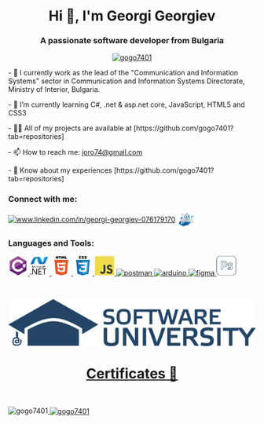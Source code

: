 <h1 align="center">Hi 👋, I'm Georgi Georgiev</h1>
<h3 align="center">A passionate software developer from Bulgaria</h3>

<p align="center"> <a href="https://github.com/gogo7401?tab=repositories"><img src="https://github-profile-trophy.vercel.app/?username=gogo7401" alt="gogo7401" /></a> </p>
<div align="left">
<p>
- 🔭 I currently work as the lead of the "Communication and Information Systems" sector in Communication and Information Systems Directorate, Ministry of Interior, Bulgaria.
</p>
<p>
- 🌱 I’m currently learning C#, .net & asp.net core, JavaScript, HTML5 and CSS3
</p>
<p>
- 👨‍💻 All of my projects are available at [https://github.com/gogo7401?tab=repositories]
</p>
<p>
- 📫 How to reach me: <a href="mailto:joro74@gmail.com" target="blank"> joro74@gmail.com</a>
</p>
<p>
- 📄 Know about my experiences [https://github.com/gogo7401?tab=repositories]
</p>
</div>
<h3 align="left">Connect with me:</h3>
<p align="left">
<a href="https://linkedin.com/in/georgi-georgiev-076179170" target="blank"><img align="center" src="https://raw.githubusercontent.com/rahuldkjain/github-profile-readme-generator/master/src/images/icons/Social/linked-in-alt.svg" alt="www.linkedin.com/in/georgi-georgiev-076179170" height="30" width="40" /></a>    <a href="mailto:joro74@gmail.com" target="blank"><img align="center" src="https://github.com/gogo7401/gogo7401/blob/main/email-icon.jpg?raw=true" alt="joro74@gmail.com" height="30" width="40" /></a>
</p>

<h3 align="left">Languages and Tools:</h3>
<p align="left"> <a href="https://www.w3schools.com/cs/" target="_blank" rel="noreferrer"> <img src="https://raw.githubusercontent.com/devicons/devicon/master/icons/csharp/csharp-original.svg" alt="csharp" width="40" height="40"/> </a> <a href="https://dotnet.microsoft.com/" target="_blank" rel="noreferrer"> <img src="https://raw.githubusercontent.com/devicons/devicon/master/icons/dot-net/dot-net-original-wordmark.svg" alt="dotnet" width="40" height="40"/> </a> <a href="https://www.w3.org/html/" target="_blank" rel="noreferrer"> <img src="https://raw.githubusercontent.com/devicons/devicon/master/icons/html5/html5-original-wordmark.svg" alt="html5" width="40" height="40"/> </a> <a href="https://www.w3schools.com/css/" target="_blank" rel="noreferrer"> <img src="https://raw.githubusercontent.com/devicons/devicon/master/icons/css3/css3-original-wordmark.svg" alt="css3" width="40" height="40"/> </a> <a href="https://developer.mozilla.org/en-US/docs/Web/JavaScript" target="_blank" rel="noreferrer"> <img src="https://raw.githubusercontent.com/devicons/devicon/master/icons/javascript/javascript-original.svg" alt="javascript" width="40" height="40"/> </a> <a href="https://postman.com" target="_blank" rel="noreferrer"> <img src="https://www.vectorlogo.zone/logos/getpostman/getpostman-icon.svg" alt="postman" width="40" height="40"/> </a> <a href="https://www.arduino.cc/" target="_blank" rel="noreferrer"> <img src="https://cdn.worldvectorlogo.com/logos/arduino-1.svg" alt="arduino" width="40" height="40"/> </a> <a href="https://www.figma.com/" target="_blank" rel="noreferrer"> <img src="https://www.vectorlogo.zone/logos/figma/figma-icon.svg" alt="figma" width="40" height="40"/> </a> <a href="https://www.photoshop.com/en" target="_blank" rel="noreferrer"> <img src="https://raw.githubusercontent.com/devicons/devicon/master/icons/photoshop/photoshop-line.svg" alt="photoshop" width="40" height="40"/> </a>  </p>
<br>
<p>
<a href="https://softuni.bg" target="blank"><img align="center" src="https://github.com/gogo7401/gogo7401/blob/main/softuni_ico.png?raw=true" alt="softuni.bg" style="max-width: 100%; /></a>
</p>
<br>
<div dir="auto">                                              
<h1 align="center">Certificates 📜 </h1>
</div>


 <br> 
<p><img align="left" src="https://github-readme-stats.vercel.app/api/top-langs?username=gogo7401&show_icons=true&locale=en&layout=compact" alt="gogo7401" /></p>

<p>&nbsp;<img align="center" src="https://github-readme-stats.vercel.app/api?username=gogo7401&show_icons=true&locale=en" alt="gogo7401" /></p>



<!--
**gogo7401/gogo7401** is a ✨ _special_ ✨ repository because its `README.md` (this file) appears on your GitHub profile.

Here are some ideas to get you started:

- 🔭 I’m currently working on ...
- 🌱 I’m currently learning ...
- 👯 I’m looking to collaborate on ...
- 🤔 I’m looking for help with ...
- 💬 Ask me about ...
- 📫 How to reach me: ...
- 😄 Pronouns: ...
- ⚡ Fun fact: ...
-->
